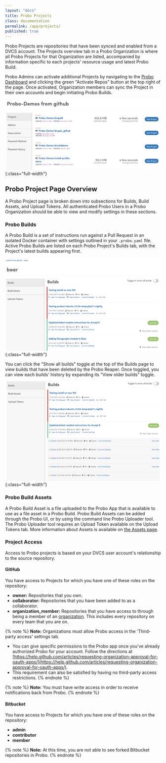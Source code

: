 ```yaml
---
layout: "docs"
title: Probo Projects
class: documentation
permalink: /app/projects/
published: true
---
```

Probo Projects are repositories that have been synced and enabled from a DVCS account. The Projects overview tab in a Probo Organization is where all Probo Projects for that Organization are listed, accompanied by information specific to each projects' resource usage and latest Probo Build.

Probo Admins can activate additional Projects by navigating to the [Probo Dashboard](https://app.probo.ci/#/dashboard/projects) and clicking the green "Activate Repos" button at the top right of the page. Once activated, Organization members can sync the Project in their own accounts and begin initiating Probo Builds.

![Probo Projects Page screenshot](/images/probo-projects-page.png){:class="full-width"}

## Probo Project Page Overview

A Probo Project page is broken down into subsections for Builds, Build Assets, and Upload Tokens. All authenticated Probo Users in a Probo Organization should be able to view and modify settings in these sections.

### Probo Builds

A Probo Build is a set of instructions run against a Pull Request in an isolated Docker container with settings outlined in your `.probo.yaml` file. Active Probo Builds are listed on each Probo Project's Builds tab, with the Project's latest builds appearing first.

![Probo Build Builds Page screenshot](/images/probo-builds-page.png){:class="full-width"}

You can click the "Show all builds" toggle at the top of the Builds page to view builds that have been deleted by the Probo Reaper. Once toggled, you can view each builds' history by expanding its "View older builds" toggle.

![Probo Build Builds Page Expanded screenshot](/images/probo-builds-page-expanded.png){:class="full-width"}

### Probo Build Assets

A Probo Build Asset is a file uploaded to the Probo App that is available to use as a file asset in a Probo Build. Probo Build Assets can be added through the Probo UI, or by using the command line Probo Uploader tool. The Probo Uploader tool requires an Upload Token available on the Upload Tokens tab. More information about Assets is available on [the Assets page](/build/assets/).

### Project Access

Access to Probo projects is based on your DVCS user account's relationship to the source repository.

#### GitHub

You have access to Projects for which you have one of these roles on the repository:

- **owner:** Repositories that you own.
- **collaborator:** Repositories that you have been added to as a collaborator.
- **organization_member:** Repositories that you have access to through being a member of an [organization](https://help.github.com/articles/about-organizations/). This includes every repository on every team that you are on.

{% note %}
**Note:** Organizations must allow Probo access in the 'Third-party access' settings tab.

- You can give specific permissions to the Probo app once you've already authorized Probo for your account. Follow the directions at [https://help.github.com/articles/requesting-organization-approval-for-oauth-apps/](https://help.github.com/articles/requesting-organization-approval-for-oauth-apps/).
- This requirement can also be satisfied by having no third-party access restrictions.
{% endnote %}

{% note %}
**Note:** You must have write access in order to receive notifications back from Probo.
{% endnote %}

#### Bitbucket

You have access to Projects for which you have one of these roles on the repository:

- **admin**
- **contributor**
- **member**

{% note %}
**Note:** At this time, you are not able to see forked Bitbucket repositories in Probo.
{% endnote %}
